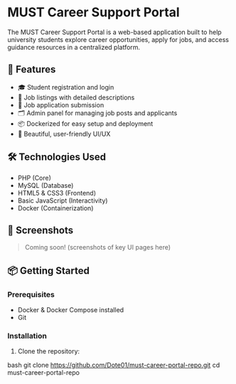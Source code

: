 # MUST Career Support Portal

The MUST Career Support Portal is a web-based application built to help university students explore career opportunities, apply for jobs, and access guidance resources in a centralized platform.

## 🚀 Features

- 🎓 Student registration and login
- 📄 Job listings with detailed descriptions
- 📨 Job application submission
- 🗂️ Admin panel for managing job posts and applicants
- 📦 Dockerized for easy setup and deployment
- 💬 Beautiful, user-friendly UI/UX

## 🛠️ Technologies Used

- PHP (Core)
- MySQL (Database)
- HTML5 & CSS3 (Frontend)
- Basic JavaScript (Interactivity)
- Docker (Containerization)

## 📸 Screenshots

> Coming soon! (screenshots of key UI pages here)

## 📦 Getting Started

### Prerequisites

- Docker & Docker Compose installed
- Git

### Installation

1. Clone the repository:

bash
git clone https://github.com/Dote01/must-career-portal-repo.git
cd must-career-portal-repo
